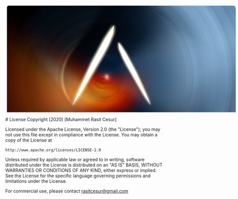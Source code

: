 

<p align="center"style="width:730px;height:340px;overflow: hidden;">
<img 
    style="width:730px;height:420px;" src="https://github.com/rasitcesur/Alcybe/blob/master/images/alcybe.png"></img>
</p>
# License
Copyright [2020] [Muhammet Rasit Cesur]

Licensed under the Apache License, Version 2.0 (the "License");
you may not use this file except in compliance with the License.
You may obtain a copy of the License at

    http://www.apache.org/licenses/LICENSE-2.0

Unless required by applicable law or agreed to in writing, software
distributed under the License is distributed on an "AS IS" BASIS,
WITHOUT WARRANTIES OR CONDITIONS OF ANY KIND, either express or implied.
See the License for the specific language governing permissions and
limitations under the License.

For commercial use, please contact rasitcesur@gmail.com
